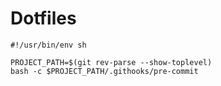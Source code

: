 # Dotfiles

```shell
#!/usr/bin/env sh

PROJECT_PATH=$(git rev-parse --show-toplevel)
bash -c $PROJECT_PATH/.githooks/pre-commit
```

